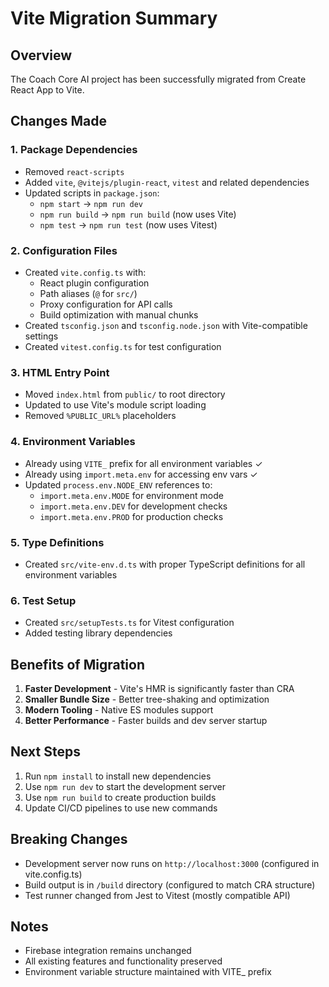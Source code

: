 # Vite Migration Summary

## Overview
The Coach Core AI project has been successfully migrated from Create React App to Vite.

## Changes Made

### 1. **Package Dependencies**
- Removed `react-scripts`
- Added `vite`, `@vitejs/plugin-react`, `vitest` and related dependencies
- Updated scripts in `package.json`:
  - `npm start` → `npm run dev`
  - `npm run build` → `npm run build` (now uses Vite)
  - `npm test` → `npm run test` (now uses Vitest)

### 2. **Configuration Files**
- Created `vite.config.ts` with:
  - React plugin configuration
  - Path aliases (`@` for `src/`)
  - Proxy configuration for API calls
  - Build optimization with manual chunks
- Created `tsconfig.json` and `tsconfig.node.json` with Vite-compatible settings
- Created `vitest.config.ts` for test configuration

### 3. **HTML Entry Point**
- Moved `index.html` from `public/` to root directory
- Updated to use Vite's module script loading
- Removed `%PUBLIC_URL%` placeholders

### 4. **Environment Variables**
- Already using `VITE_` prefix for all environment variables ✓
- Already using `import.meta.env` for accessing env vars ✓
- Updated `process.env.NODE_ENV` references to:
  - `import.meta.env.MODE` for environment mode
  - `import.meta.env.DEV` for development checks
  - `import.meta.env.PROD` for production checks

### 5. **Type Definitions**
- Created `src/vite-env.d.ts` with proper TypeScript definitions for all environment variables

### 6. **Test Setup**
- Created `src/setupTests.ts` for Vitest configuration
- Added testing library dependencies

## Benefits of Migration

1. **Faster Development** - Vite's HMR is significantly faster than CRA
2. **Smaller Bundle Size** - Better tree-shaking and optimization
3. **Modern Tooling** - Native ES modules support
4. **Better Performance** - Faster builds and dev server startup

## Next Steps

1. Run `npm install` to install new dependencies
2. Use `npm run dev` to start the development server
3. Use `npm run build` to create production builds
4. Update CI/CD pipelines to use new commands

## Breaking Changes

- Development server now runs on `http://localhost:3000` (configured in vite.config.ts)
- Build output is in `/build` directory (configured to match CRA structure)
- Test runner changed from Jest to Vitest (mostly compatible API)

## Notes

- Firebase integration remains unchanged
- All existing features and functionality preserved
- Environment variable structure maintained with VITE_ prefix